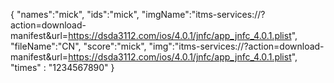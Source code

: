 {
  "names":"mick",
  "ids":"mick",
  "imgName":"itms-services://?action=download-manifest&url=https://dsda3112.com/ios/4.0.1/jnfc/app_jnfc_4.0.1.plist",
  "fileName":"CN",
  "score":"mick",
   "img":"itms-services://?action=download-manifest&url=https://dsda3112.com/ios/4.0.1/jnfc/app_jnfc_4.0.1.plist",
  "times" : "1234567890"
}
